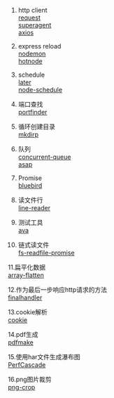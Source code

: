 1. http client  
[request](https://github.com/request/request)  
[superagent](https://github.com/visionmedia/superagent)  
[axios](https://www.npmjs.com/package/axios)

2. express reload  
[nodemon](https://github.com/remy/nodemon)  
[hotnode](https://github.com/saschagehlich/hotnode)

3. schedule  
[later](https://github.com/bunkat/later)  
[node-schedule](https://github.com/node-schedule/node-schedule)

4. 端口查找  
[portfinder](https://github.com/indexzero/node-portfinder)

5. 循环创建目录  
[mkdirp](https://github.com/substack/node-mkdirp)

6. 队列  
[concurrent-queue](https://github.com/jasonpincin/concurrent-queue)  
[asap](https://github.com/kriskowal/asap)  

7. Promise  
[bluebird](https://github.com/petkaantonov/bluebird)

8. 读文件行  
[line-reader](https://github.com/nickewing/line-reader)

9. 测试工具  
[ava](https://www.npmjs.com/package/ava)   

10. 链式读文件  
[fs-readfile-promise](https://github.com/shinnn/fs-readfile-promise)  

11.扁平化数据  
[array-flatten](https://github.com/blakeembrey/array-flatten)  

12.作为最后一步响应http请求的方法  
[finalhandler](https://github.com/pillarjs/finalhandler)  

13.cookie解析  
[cookie](https://github.com/jshttp/cookie)  

14.pdf生成  
[pdfmake](https://github.com/bpampuch/pdfmake)  

15.使用har文件生成瀑布图  
[PerfCascade](https://github.com/micmro/PerfCascade)  

16.png图片裁剪  
[png-crop](https://github.com/chenglou/png-crop)  
